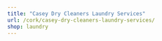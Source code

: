 ```yaml
---
title: "Casey Dry Cleaners Laundry Services"
url: /cork/casey-dry-cleaners-laundry-services/
shop: laundry
---
```

